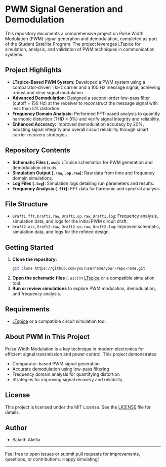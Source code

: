 # PWM Signal Generation and Demodulation

This repository documents a comprehensive project on Pulse Width Modulation (PWM) signal generation and demodulation, completed as part of the Student Satellite Program. The project leverages LTspice for simulation, analysis, and validation of PWM techniques in communication systems.

## Project Highlights

- **LTspice-Based PWM System:** Developed a PWM system using a comparator-driven 1 kHz carrier and a 100 Hz message signal, achieving robust and clear signal modulation.
- **Advanced Demodulation:** Designed a second-order low-pass filter (cutoff = 150 Hz) at the receiver to reconstruct the message signal with less than 5% distortion.
- **Frequency Domain Analysis:** Performed FFT-based analysis to quantify harmonic distortion (THD < 3%) and verify signal integrity and reliability.
- **Enhanced Accuracy:** Improved demodulation accuracy by 20%, boosting signal integrity and overall circuit reliability through smart carrier recovery strategies.

## Repository Contents

- **Schematic Files (`.asc`):** LTspice schematics for PWM generation and demodulation circuits.
- **Simulation Output (`.raw`, `.op.raw`):** Raw data from time and frequency domain simulations.
- **Log Files (`.log`):** Simulation logs detailing run parameters and results.
- **Frequency Analysis (`.fft`):** FFT data for harmonic and spectral analysis.

## File Structure

- `Draft1.fft`, `Draft1.raw`, `Draft1.op.raw`, `Draft1.log`: Frequency analysis, simulation data, and logs for the initial PWM circuit draft.
- `Draft2.asc`, `Draft2.raw`, `Draft2.op.raw`, `Draft2.log`: Improved schematic, simulation data, and logs for the refined design.

## Getting Started

1. **Clone the repository:**
   ```sh
   git clone https://github.com/yourusername/your-repo-name.git
   ```
2. **Open the schematic files** (`.asc`) in [LTspice](https://www.analog.com/en/design-center/design-tools-and-calculators/ltspice-simulator.html) or a compatible simulation tool.
3. **Run or review simulations** to explore PWM modulation, demodulation, and frequency analysis.

## Requirements

- [LTspice](https://www.analog.com/en/design-center/design-tools-and-calculators/ltspice-simulator.html) or a compatible circuit simulation tool.

## About PWM in This Project

Pulse Width Modulation is a key technique in modern electronics for efficient signal transmission and power control. This project demonstrates:

- Comparator-based PWM signal generation
- Accurate demodulation using low-pass filtering
- Frequency domain analysis for quantifying distortion
- Strategies for improving signal recovery and reliability

## License

This project is licensed under the MIT License. See the [LICENSE](LICENSE) file for details.

## Author

- Saketh Akella

---

Feel free to open issues or submit pull requests for improvements, questions, or contributions. Happy simulating!

